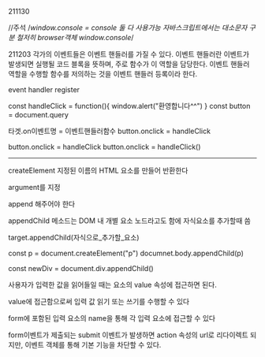 211130

//주석
/*window.console = console 둘 다 사용가능
자바스크립트에서는 대소문자 구분 철저히
browser객체
window.console*/ 

211203
각가의 이벤트들은 이벤트 핸들러를 가질 수 있다. 이벤트 핸들러란 이벤트가 발생되면 실행될 코드 블록을 뜻하며, 주로 함수가 이 역할을 담당한다. 이벤트 핸들러 역할을 수행할 함수를 저의하는 것을 이벤트 핸들러 등록이라 한다.

event handler register

const handleClick = function(){
	window.alert("환영합니다^^")
}
const button = document.query

타겟.on이벤트명 = 이벤트핸들러함수
button.onclick = handleClick

button.onclick = handleClick
button.onclick = handleClick()

-------------------------------------------------------

createElement 지정된 이름의 HTML 요소를 만들어 반환한다

argument를 지정

append 해주어야 한다

appendChild 메소드는 DOM 내 개별 요소 노드라고도 함에 자식요소를 추가할때 씀

target.appendChild(자식으로_추가할_요소)

const p = document.createElement("p")
documnet.body.appendChild(p)

const newDiv = document.div.appendChild()

사용자가 입력한 값을 읽어들일 때는 요소의 value 속성에 접근하면 된다.

value에 접근함으로써 입력 값 읽기 또는 쓰기를 수행할 수 있다

form에 포함된 입력 요소의 name을 통해 각 입력 요소에 접근할 수 있다

form이벤트가 제출되는 submit 이벤트가 발생하면 action 속성의 url로 리다이렉트 되지만, 이벤트 객체를 통해 기본 기능을 차단할 수 있다.
